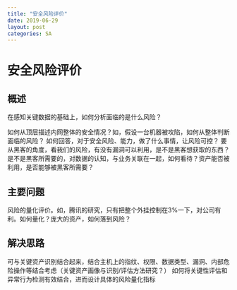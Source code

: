 ```yaml
---
title: "安全风险评价"
date: 2019-06-29
layout: post
categories: SA
---
```


# 安全风险评价

## 概述
在感知关键数据的基础上，如何分析面临的是什么风险？

如何从顶层描述内网整体的安全情况？如，假设一台机器被攻陷，如何从整体判断面临的风险？
如何回答，对于安全风险、能力，做了什么事情，让风险可控？
要从黑客的角度，看我们的风险，有没有漏洞可以利用，是不是黑客想获取的东西？是不是黑客所需要的，对数据的认知，与业务关联在一起，如何看待？资产能否被利用，是否能够被黑客所需要？

## 主要问题
风险的量化评价。如，腾讯的研究，只有把整个外挂控制在3%一下，对公司有利。如何量化？庞大的资产，如何落到风险？

## 解决思路
可与关键资产识别结合起来，结合主机上的指纹、权限、数据类型、漏洞、内部危险操作等结合考虑（关键资产画像与识别/评估方法研究？）
如何将关键性评估和异常行为检测有效结合，进而设计具体的风险量化指标
